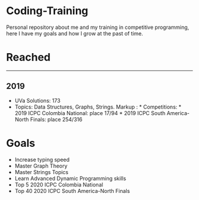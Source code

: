 # Coding-Training
 Personal repository about me and my training in competitive programming, here I have my goals and how I grow at the past of time.

# Reached

---
## 2019
* UVa Solutions: 173
* Topics: Data Structures, Graphs, Strings.
Markup : * Competitions:
            * 2019 ICPC Colombia National: place 17/94
            * 2019 ICPC South America-North Finals: place 254/316
# Goals
* Increase typing speed
* Master Graph Theory
* Master Strings Topics
* Learn Advanced Dynamic Programming skills
* Top 5 2020 ICPC Colombia National
* Top 40 2020 ICPC South America-North Finals